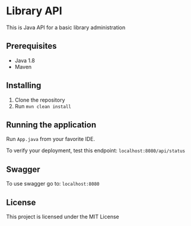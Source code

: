 # Library API
This is Java API for a basic library administration

## Prerequisites
* Java 1.8
* Maven

## Installing
1. Clone the repository
1. Run ```mvn clean install``` 

## Running the application

Run ```App.java```  from your favorite IDE.

To verify your deployment, test this endpoint: ```localhost:8080/api/status```


## Swagger

To use swagger go to: ```localhost:8080```

## License

This project is licensed under the MIT License


